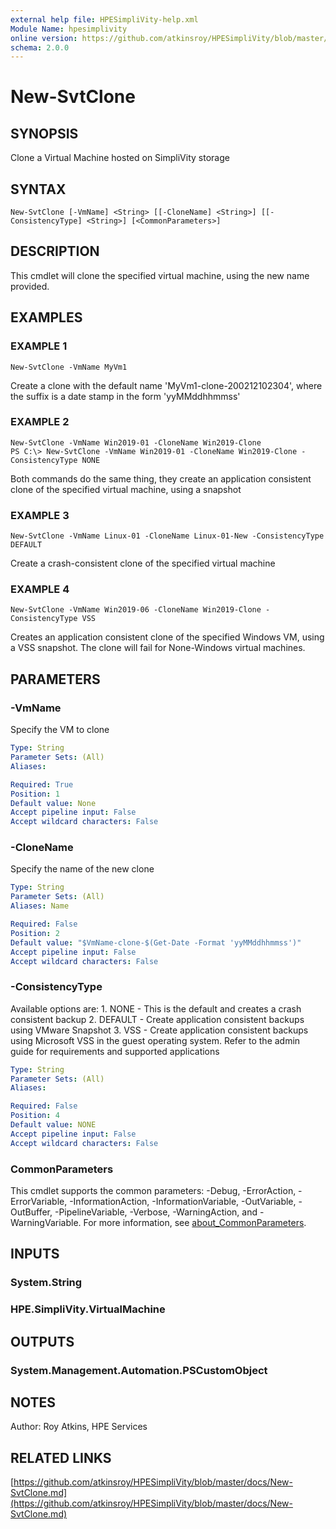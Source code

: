 ```yaml
---
external help file: HPESimpliVity-help.xml
Module Name: hpesimplivity
online version: https://github.com/atkinsroy/HPESimpliVity/blob/master/docs/New-SvtClone.md
schema: 2.0.0
---
```


# New-SvtClone

## SYNOPSIS
Clone a Virtual Machine hosted on SimpliVity storage

## SYNTAX

```
New-SvtClone [-VmName] <String> [[-CloneName] <String>] [[-ConsistencyType] <String>] [<CommonParameters>]
```

## DESCRIPTION
This cmdlet will clone the specified virtual machine, using the new name provided.

## EXAMPLES

### EXAMPLE 1
```
New-SvtClone -VmName MyVm1
```

Create a clone with the default name 'MyVm1-clone-200212102304', where the suffix is a date stamp in
the form 'yyMMddhhmmss'

### EXAMPLE 2
```
New-SvtClone -VmName Win2019-01 -CloneName Win2019-Clone
PS C:\> New-SvtClone -VmName Win2019-01 -CloneName Win2019-Clone -ConsistencyType NONE
```

Both commands do the same thing, they create an application consistent clone of the specified
virtual machine, using a snapshot

### EXAMPLE 3
```
New-SvtClone -VmName Linux-01 -CloneName Linux-01-New -ConsistencyType DEFAULT
```

Create a crash-consistent clone of the specified virtual machine

### EXAMPLE 4
```
New-SvtClone -VmName Win2019-06 -CloneName Win2019-Clone -ConsistencyType VSS
```

Creates an application consistent clone of the specified Windows VM, using a VSS snapshot.
The clone
will fail for None-Windows virtual machines.

## PARAMETERS

### -VmName
Specify the VM to clone

```yaml
Type: String
Parameter Sets: (All)
Aliases:

Required: True
Position: 1
Default value: None
Accept pipeline input: False
Accept wildcard characters: False
```

### -CloneName
Specify the name of the new clone

```yaml
Type: String
Parameter Sets: (All)
Aliases: Name

Required: False
Position: 2
Default value: "$VmName-clone-$(Get-Date -Format 'yyMMddhhmmss')"
Accept pipeline input: False
Accept wildcard characters: False
```

### -ConsistencyType
Available options are:
1.
NONE - This is the default and creates a crash consistent backup
2.
DEFAULT - Create application consistent backups using VMware Snapshot
3.
VSS - Create application consistent backups using Microsoft VSS in the guest operating system.
Refer
   to the admin guide for requirements and supported applications

```yaml
Type: String
Parameter Sets: (All)
Aliases:

Required: False
Position: 4
Default value: NONE
Accept pipeline input: False
Accept wildcard characters: False
```

### CommonParameters
This cmdlet supports the common parameters: -Debug, -ErrorAction, -ErrorVariable, -InformationAction, -InformationVariable, -OutVariable, -OutBuffer, -PipelineVariable, -Verbose, -WarningAction, and -WarningVariable. For more information, see [about_CommonParameters](http://go.microsoft.com/fwlink/?LinkID=113216).

## INPUTS

### System.String
### HPE.SimpliVity.VirtualMachine
## OUTPUTS

### System.Management.Automation.PSCustomObject
## NOTES
Author: Roy Atkins, HPE Services

## RELATED LINKS

[https://github.com/atkinsroy/HPESimpliVity/blob/master/docs/New-SvtClone.md](https://github.com/atkinsroy/HPESimpliVity/blob/master/docs/New-SvtClone.md)

